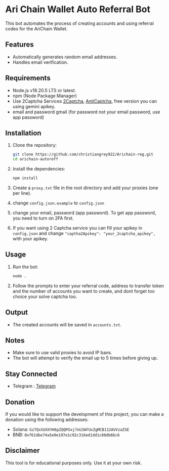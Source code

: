 # Ari Chain Wallet Auto Referral Bot

This bot automates the process of creating accounts and using referral codes for the AriChain Wallet.

## Features

- Automatically generates random email addresses.
- Handles email verification.

## Requirements

- Node.js v18.20.5 LTS or latest.
- npm (Node Package Manager)
- Use 2Captcha Services [2Captcha](https://2captcha.com/), [AntiCaptcha](https://anti-captcha.com/), free version you can using gemini apikey.
- email and password gmail (for password not your email password, use app password)

## Installation

1. Clone the repository:

   ```sh
   git clone https://github.com/christiangrey922/Arichain-reg.git
   cd arichain-autoreff
   ```

2. Install the dependencies:

   ```sh
   npm install
   ```

3. Create a `proxy.txt` file in the root directory and add your proxies (one per line).

4. change `config.json.example` to `config.json`

5. change your email, password (app password). To get app password, you need to turn on 2FA first.

6. If you want using 2 Captcha service you can fill your apikey in `config.json` and change `"captha2Apikey": "your_2captcha_apikey",` with your apikey.

## Usage

1. Run the bot:

   ```sh
   node .
   ```

2. Follow the prompts to enter your referral code, address to transfer token and the number of accounts you want to create, and dont forget too choice your solve captcha too.

## Output

- The created accounts will be saved in `accounts.txt`.

## Notes

- Make sure to use valid proxies to avoid IP bans.
- The bot will attempt to verify the email up to 5 times before giving up.

## Stay Connected

- Telegram : [Telegram](https://t.me/christiangrey922)

## Donation

If you would like to support the development of this project, you can make a donation using the following addresses:

- Solana: `Gz7QxSUXXYH6pZQQPGxj7nU3AFUxZgMCB112AVVzaZSE`
- BNB: `0xf61dbe74a5e0e197e1c92c316ed1dd1c88db6bc6`

## Disclaimer

This tool is for educational purposes only. Use it at your own risk.
